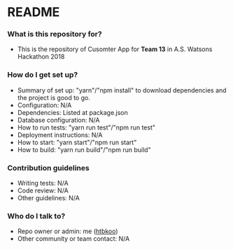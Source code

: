 # README #

### What is this repository for? ###

* This is the repository of Cusomter App for **Team 13** in A.S. Watsons Hackathon 2018

### How do I get set up? ###

* Summary of set up: "yarn"/"npm install" to download dependencies and the project is good to go.
* Configuration: N/A 
* Dependencies: Listed at package.json
* Database configuration: N/A
* How to run tests: "yarn run test"/"npm run test"
* Deployment instructions: N/A
* How to start: "yarn start"/"npm run start"
* How to build: "yarn run build"/"npm run build"

### Contribution guidelines ###

* Writing tests: N/A
* Code review: N/A
* Other guidelines: N/A

### Who do I talk to? ###

* Repo owner or admin: me ([htbkoo](https://bitbucket.org/htbkoo/))
* Other community or team contact: N/A